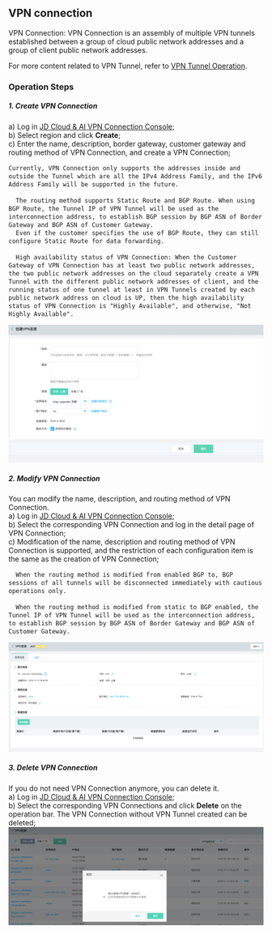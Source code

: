 ## VPN connection
VPN Connection: VPN Connection is an assembly of multiple VPN tunnels established between a group of cloud public network addresses and a group of client public network addresses.

For more content related to VPN Tunnel, refer to [VPN Tunnel Operation](../../Operation-Guide/Client-Site-Configuration/Cisco-Configuration.md).

### Operation Steps
##### 1. Create VPN Connection
a) Log in [JD Cloud & AI VPN Connection Console](https://cns-console.jdcloud.com/host/vpnConnection/list);  </br>
b) Select region and click **Create**;</br>
c) Enter the name, description, border gateway, customer gateway and routing method of VPN Connection, and create a VPN Connection;</br>

```
Currently, VPN Connection only supports the addresses inside and outside the Tunnel which are all the IPv4 Address Family, and the IPv6 Address Family will be supported in the future.

  The routing method supports Static Route and BGP Route. When using BGP Route, the Tunnel IP of VPN Tunnel will be used as the interconnection address, to establish BGP session by BGP ASN of Border Gateway and BGP ASN of Customer Gateway.
  Even if the customer specifies the use of BGP Route, they can still configure Static Route for data forwarding.

  High availability status of VPN Connection: When the Customer Gateway of VPN Connection has at least two public network addresses, the two public network addresses on the cloud separately create a VPN Tunnel with the different public network addresses of client, and the running status of one tunnel at least in VPN Tunnels created by each public network address on cloud is UP, then the high availability status of VPN Connection is "Highly Available", and otherwise, "Not Highly Available".
```

![](../../../../../image/Networking/VPN/Operation-Guide/create-vpnconnection.png)

##### 2. Modify VPN Connection
You can modify the name, description, and routing method of VPN Connection.</br>
a) Log in [JD Cloud & AI VPN Connection Console](https://cns-console.jdcloud.com/host/vpnConnection/list);  </br>
b) Select the corresponding VPN Connection and log in the detail page of VPN Connection;</br>
c) Modification of the name, description and routing method of VPN Connection is supported, and the restriction of each configuration item is the same as the creation of VPN Connection;</br>
```
  When the routing method is modified from enabled BGP to, BGP sessions of all tunnels will be disconnected immediately with cautious operations only.

  When the routing method is modified from static to BGP enabled, the Tunnel IP of VPN Tunnel will be used as the interconnection address, to establish BGP session by BGP ASN of Border Gateway and BGP ASN of Customer Gateway.
```
![](../../../../../image/Networking/VPN/Operation-Guide/update-vpnconnection.png)

##### 3. Delete VPN Connection
If you do not need VPN Connection anymore, you can delete it.</br>
a) Log in [JD Cloud & AI VPN Connection Console](https://cns-console.jdcloud.com/host/vpnConnection/list);  </br>
b) Select the corresponding VPN Connections and click **Delete** on the operation bar. The VPN Connection without VPN Tunnel created can be deleted;</br>
![](../../../../../image/Networking/VPN/Operation-Guide/delete-vpnconnection.png)
